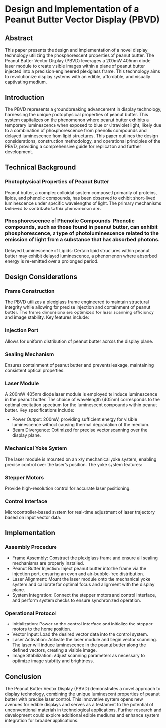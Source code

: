 # Design and Implementation of a Peanut Butter Vector Display (PBVD)
## Abstract
This paper presents the design and implementation of a novel display technology utilizing the phosphorescent properties of peanut butter. The Peanut Butter Vector Display (PBVD) leverages a 200mW 405nm diode laser module to create visible images within a plane of peanut butter injected into a precision-engineered plexiglass frame. This technology aims to revolutionize display systems with an edible, affordable, and visually captivating medium.

## Introduction
The PBVD represents a groundbreaking advancement in display technology, harnessing the unique photophysical properties of peanut butter. This system capitalizes on the phenomenon where peanut butter exhibits a temporary luminescence when exposed to blue or ultraviolet light, likely due to a combination of phosphorescence from phenolic compounds and delayed luminescence from lipid structures. This paper outlines the design considerations, construction methodology, and operational principles of the PBVD, providing a comprehensive guide for replication and further development.

## Technical Background
### Photophysical Properties of Peanut Butter
Peanut butter, a complex colloidal system composed primarily of proteins, lipids, and phenolic compounds, has been observed to exhibit short-lived luminescence under specific wavelengths of light. The primary mechanisms believed to contribute to this phenomenon are:

### Phosphorescence of Phenolic Compounds: Phenolic compounds, such as those found in peanut butter, can exhibit phosphorescence, a type of photoluminescence related to the emission of light from a substance that has absorbed photons.
Delayed Luminescence of Lipids: Certain lipid structures within peanut butter may exhibit delayed luminescence, a phenomenon where absorbed energy is re-emitted over a prolonged period.

## Design Considerations
### Frame Construction
The PBVD utilizes a plexiglass frame engineered to maintain structural integrity while allowing for precise injection and containment of peanut butter. The frame dimensions are optimized for laser scanning efficiency and image stability. Key features include:
### Injection Port 
Allows for uniform distribution of peanut butter across the display plane.
### Sealing Mechanism 
Ensures containment of peanut butter and prevents leakage, maintaining consistent optical properties.
### Laser Module
A 200mW 405nm diode laser module is employed to induce luminescence in the peanut butter. The choice of wavelength (405nm) corresponds to the optimal excitation spectrum for the luminescent compounds within peanut butter. 
Key specifications include:
- Power Output: 200mW, providing sufficient energy for visible luminescence without causing thermal degradation of the medium.
- Beam Divergence: Optimized for precise vector scanning over the display plane.
### Mechanical Yoke System
The laser module is mounted on an x/y mechanical yoke system, enabling precise control over the laser’s position. The yoke system features:
### Stepper Motors 
Provide high-resolution control for accurate laser positioning.
### Control Interface 
Microcontroller-based system for real-time adjustment of laser trajectory based on input vector data.

## Implementation
### Assembly Procedure
- Frame Assembly: Construct the plexiglass frame and ensure all sealing mechanisms are properly installed.
- Peanut Butter Injection: Inject peanut butter into the frame via the injection port, ensuring an even and air-bubble-free distribution.
- Laser Alignment: Mount the laser module onto the mechanical yoke system and calibrate for optimal focus and alignment with the display plane.
- System Integration: Connect the stepper motors and control interface, and perform system checks to ensure synchronized operation.
### Operational Protocol
- Initialization: Power on the control interface and initialize the stepper motors to the home position.
- Vector Input: Load the desired vector data into the control system.
- Laser Activation: Activate the laser module and begin vector scanning. The laser will induce luminescence in the peanut butter along the defined vectors, creating a visible image.
- Image Stabilization: Adjust scanning parameters as necessary to optimize image stability and brightness.

## Conclusion
The Peanut Butter Vector Display (PBVD) demonstrates a novel approach to display technology, combining the unique luminescent properties of peanut butter with precise laser control. This innovative system opens new avenues for edible displays and serves as a testament to the potential of unconventional materials in technological applications. 
Further research and development could explore additional edible mediums and enhance system integration for broader applications.
